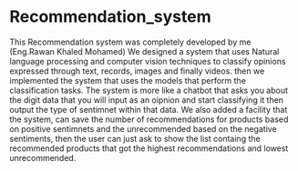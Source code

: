 # Recommendation_system
This Recommendation system was completely developed by me (Eng.Rawan Khaled Mohamed) 
We designed a system that uses Natural language processing and computer vision techniques to classify opinions expressed through text, records, images and finally videos. then we implemented the system that uses the models
that perform the classification tasks. The system is more like a chatbot that asks you about the digit data that you will input as an oipnion and start classifying it then output the type of sentimnet within that data.
We also added a facility that the system, can save the number of recommendations for products based on positive sentimnets and the unrecommended based on the negative sentiments, then the user can just ask to show the list containg the recommended products
that got the highest recommendations and lowest unrecommended.
